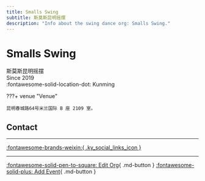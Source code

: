 ```yaml
---
title: Smalls Swing
subtitle: 斯莫斯昆明摇摆
description: "Info about the swing dance org: Smalls Swing."
---
```


# Smalls Swing

斯莫斯昆明摇摆  
Since 2019  
:fontawesome-solid-location-dot: Kunming  


???+ venue "Venue"

    昆明春城路64号米兰国际 B 座 2109 室。  

## Contact


---

 [:fontawesome-brands-weixin:{ .ky_social_links_icon }](# "SmallsSwing斯莫斯昆明摇摆")

---

[:fontawesome-solid-pen-to-square: Edit Org](https://github.com/swingdance/orgs/issues/new?assignees=&labels=update+org&projects=&template=03-update_entity.yml&title=Update%20Org%3A%20zh_CN%20%E2%80%A2%20Smalls%20Swing&region=zh_CN&id=smalls-swing&name=Smalls%20Swing){ .md-button } [:fontawesome-solid-plus: Add Event](https://github.com/swingdance/events/issues/new?assignees=&labels=add+event&projects=&template=02-add_entity.yml&title=Add%20Event%3A%20zh_CN%20%E2%80%A2%20%3CName%3E&region=zh_CN&province=Yunnan&city=Kunming&org_id=smalls-swing){ .md-button }
